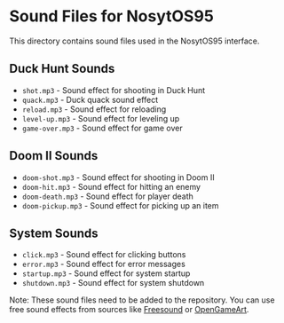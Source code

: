 # Sound Files for NosytOS95

This directory contains sound files used in the NosytOS95 interface.

## Duck Hunt Sounds

- `shot.mp3` - Sound effect for shooting in Duck Hunt
- `quack.mp3` - Duck quack sound effect
- `reload.mp3` - Sound effect for reloading
- `level-up.mp3` - Sound effect for leveling up
- `game-over.mp3` - Sound effect for game over

## Doom II Sounds

- `doom-shot.mp3` - Sound effect for shooting in Doom II
- `doom-hit.mp3` - Sound effect for hitting an enemy
- `doom-death.mp3` - Sound effect for player death
- `doom-pickup.mp3` - Sound effect for picking up an item

## System Sounds

- `click.mp3` - Sound effect for clicking buttons
- `error.mp3` - Sound effect for error messages
- `startup.mp3` - Sound effect for system startup
- `shutdown.mp3` - Sound effect for system shutdown

Note: These sound files need to be added to the repository. You can use free sound effects from sources like [Freesound](https://freesound.org/) or [OpenGameArt](https://opengameart.org/).
